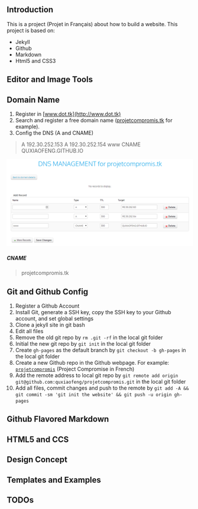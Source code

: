 Introduction
-------

This is a project (Projet in Français) about how to build a website.
This project is based on:

+ Jekyll
+ Github
+ Markdown
+ Html5 and CSS3

Editor and Image Tools
------------------------

Domain Name
------

1. Register in [www.dot.tk](http://www.dot.tk)
2. Search and register a free domain name ([projetcompromis.tk](http://projetcompromis.tk) for example).
3. Config the DNS (A and CNAME)

>    A 192.30.252.153
>    A 192.30.252.154
>    www CNAME QUXIAOFENG.GITHUB.IO

![](/images/dnsconfig.png)

##### CNAME

>    projetcompromis.tk


Git and Github Config
----------------

1. Register a Github Account
2. Install Git, generate a SSH key, copy the SSH key to your Github account, and set global settings
3. Clone a jekyll site in git bash
4. Edit all files
5. Remove the old git repo by `rm .git -rf` in the local git folder
6. Initial the new git repo by `git init` in the local git folder
7. Create `gh-pages` as the default branch by `git checkout -b gh-pages` in the local git folder
8. Create a new Github repo in the Github webpage. For example: [`projetcompromis`](https://github.com/quxiaofeng/projetcompromis) (Project Compromise in French)
9. Add the remote address to local git repo by `git remote add origin git@github.com:quxiaofeng/projetcompromis.git` in the local git folder
9. Add all files, commit changes and push to the remote by `git add -A && git commit -sm 'git init the website' && git push -u origin gh-pages`

Github Flavored Markdown
----------------

HTML5 and CCS
----------------

Design Concept
----------------

Templates and Examples
----------------

TODOs
------------


